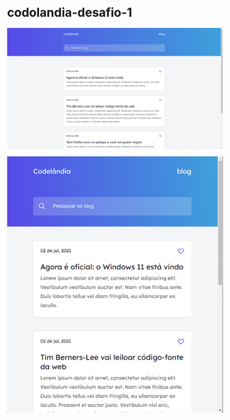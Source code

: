# codolandia-desafio-1

![computador](/src/image/capturas/Captura%20de%20tela%202023-11-28%20205321.png)

![celular](/src/image/capturas/Captura%20de%20tela%202023-11-28%20205354.png)


 
